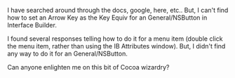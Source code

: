 

I have searched around through the docs, google, here, etc..  But, I can't find how to set an Arrow Key as the Key Equiv for an General/NSButton in Interface Builder.

I found several responses telling how to do it for a menu item (double click the menu item, rather than using the IB Attributes window).    But, I didn't find any way to do it for an General/NSButton.

Can anyone enlighten me on this bit of Cocoa wizardry?